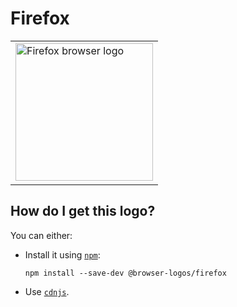 # Firefox

<table>
    <tr height=230>
        <td>
            <a href="https://github.com/alrra/browser-logos/tree/e6f34326937783cc6eb14708f2036a03417c4195/src/firefox">
                <img width=220 src="https://raw.githubusercontent.com/alrra/browser-logos/e6f34326937783cc6eb14708f2036a03417c4195/src/firefox/firefox.svg?sanitize=true" alt="Firefox browser logo">
            </a>
        </td>
    </tr>
</table>

## How do I get this logo?

You can either:

* Install it using [`npm`][npm]:

  `npm install --save-dev @browser-logos/firefox`

* Use [`cdnjs`][cdnjs].

<!-- Link labels: -->

[cdnjs]: https://cdnjs.com/libraries/browser-logos
[npm]: https://www.npmjs.com/
